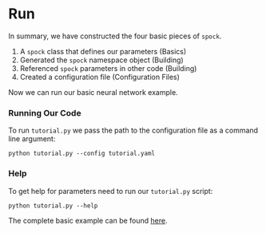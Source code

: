 # Run

In summary, we have constructed the four basic pieces of `spock`.

1. A `spock` class that defines our parameters (Basics)
2. Generated the `spock` namespace object (Building)
3. Referenced `spock` parameters in other code (Building)
4. Created a configuration file (Configuration Files)

Now we can run our basic neural network example.

### Running Our Code

To run `tutorial.py` we pass the path to the configuration file as a command line argument:

```shell
python tutorial.py --config tutorial.yaml
```

### Help

To get help for parameters need to run our `tutorial.py` script:

```shell
python tutorial.py --help
```



The complete basic example can be found [here](https://github.com/fidelity/spock/blob/master/examples).